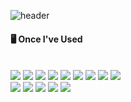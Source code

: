 <!--
**HyeonGyuChi/HyeonGyuChi** is a ✨ _special_ ✨ repository because its `README.md` (this file) appears on your GitHub profile.

Here are some ideas to get you started:

- 🔭 I’m currently working on ...
- 🌱 I’m currently learning ...
- 👯 I’m looking to collaborate on ...
- 🤔 I’m looking for help with ...
- 💬 Ask me about ...
- 📫 How to reach me: ...
- 😄 Pronouns: ...
- ⚡ Fun fact: ...
-->

![header](https://capsule-render.vercel.app/api?type=waving&color=auto&height=300&section=header&text=Hyeongyu%20Chi&fontSize=90)

####  🖥️ Once I've Used
<div>
    <br/>

<img src="https://img.shields.io/badge/PYTHON-3776AB?style=for-the-badge&logo=Python&logoColor=white">
<img src="https://img.shields.io/badge/PYTORCH-EE4C2C?style=for-the-badge&logo=Pytorch&logoColor=white">
<img src="https://img.shields.io/badge/LIGHTNING-792EE5?style=for-the-badge&logo=Lightning&logoColor=white">
<img src="https://img.shields.io/badge/TENSORFLOW-FF6F00?style=for-the-badge&logo=Tensorflow&logoColor=white">
<img src="https://img.shields.io/badge/OPENCV-5C3EE8?style=for-the-badge&logo=Opencv&logoColor=white">
<img src="https://img.shields.io/badge/FFMPEG-007808?style=for-the-badge&logo=Ffmpeg&logoColor=white">


<img src="https://img.shields.io/badge/JAVA-007396?style=for-the-badge&logo=Java&logoColor=white">
<img src="https://img.shields.io/badge/HTML5-E34F26?style=for-the-badge&logo=HTML5&logoColor=white">
<img src="https://img.shields.io/badge/CSS3-1572B6?style=for-the-badge&logo=CSS3&logoColor=white"> <br>
<img src="https://img.shields.io/badge/MySQL-4479A1?style=for-the-badge&logo=MySQL&logoColor=white">
<img src="https://img.shields.io/badge/aws-232F3E?style=for-the-badge&logo=Amazon aws&logoColor=white">
<img src="https://img.shields.io/badge/Eclipse-2C2255?style=for-the-badge&logo=Eclipse%20IDE&logoColor=white">
<img src="https://img.shields.io/badge/github-181717?style=for-the-badge&logo=github&logoColor=white">
<img src="https://img.shields.io/badge/VSCode-007ACC?style=for-the-badge&logo=VisualStudioCode&logoColor=white">
 
   <br/>
</div>

